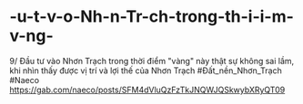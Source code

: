# -u-t-v-o-Nh-n-Tr-ch-trong-th-i-i-m-v-ng-
9/ Đầu tư vào Nhơn Trạch trong thời điểm "vàng" này thật sự không sai lầm, khi nhìn thấy được vị trí và lợi thế của Nhơn Trạch #Đất_nền_Nhơn_Trạch #Naeco https://gab.com/naeco/posts/SFM4dVluQzFzTkJNQWJQSkwybXRyQT09
